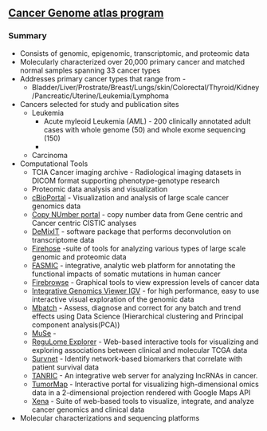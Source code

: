 ## [Cancer Genome atlas program](https://www.cancer.gov/about-nci/organization/ccg/research/structural-genomics/tcga)

### Summary
* Consists of genomic, epigenomic, transcriptomic, and proteomic data
* Molecularly characterized over 20,000 primary cancer and matched normal samples spanning 33 cancer types
* Addresses primary cancer types that range from - 
  * Bladder/Liver/Prostrate/Breast/Lungs/skin/Colorectal/Thyroid/Kidney/Pancreatic/Uterine/Leukemia/Lymphoma
* Cancers selected for study and publication sites
  * Leukemia 
    * Acute myleoid Leukemia (AML) - 200 clinically annotated adult cases with whole genome (50) and whole exome sequencing (150)
    * 
  * Carcinoma
 * Computational Tools 
   * TCIA Cancer imaging archive - Radiological imaging datasets in DICOM format supporting phenotype-genotype research
   * Proteomic data analysis and visualization
   * [cBioPortal](http://www.cbioportal.org/) - Visualization and analysis of large scale cancer genomics data
   * [Copy NUmber portal](https://portals.broadinstitute.org/tcga/home) - copy number data from Gene centric and Cancer centric CISTIC analyses
   * [DeMixIT](https://bioinformatics.mdanderson.org/public-software/demixt/) - software package that performs deconvolution on transcriptome data
   * [Firehose](http://gdac.broadinstitute.org/) -suite of tools for analyzing various types of large scale genomic and proteomic data
   * [FASMIC](https://bioinformatics.mdanderson.org/public-software/fasmic/) - integrative, analytic web platform for annotating the functional impacts of somatic mutations in human cancer
   * [Firebrowse](http://firebrowse.org/) - Graphical tools to view expression levels of cancer data
   * [Integrative Genomics Viewer IGV]() - for high performance, easy to use interactive visual exploration of the genomic data
   * [Mbatch](https://bioinformatics.mdanderson.org/public-software/tcga-batch-effects/) -  Assess, diagnose and correct for any batch and trend effects using Data Science (Hierarchical clustering and Principal component analysis(PCA))
   * [MuSe](http://bioinformatics.mdanderson.org/main/MuSE) - 
   * [ReguLome Explorer](http://explorer.cancerregulome.org/) - Web-based interactive tools for visualizing and exploring associations between clinical and molecular TCGA data
   * [Survnet](http://bioinformatics.mdanderson.org/main/SurvNet) -  Identify network-based biomarkers that correlate with patient survival data
   * [TANRIC](http://bioinformatics.mdanderson.org/main/TANRIC:Overview) - An integrative web server for analyzing lncRNAs in cancer.
   * [TumorMap](https://tumormap.ucsc.edu/) - Interactive portal for visualizing high-dimensional omics data in a 2-dimensional projection rendered with Google Maps API
   * [Xena](http://xena.ucsc.edu/) -  Suite of web-based tools to visualize, integrate, and analyze cancer genomics and clinical data
 * Molecular characterizations and sequencing platforms
